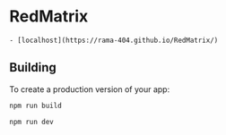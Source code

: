 # RedMatrix

```You Can See Here 
- [localhost](https://rama-404.github.io/RedMatrix/)
```




## Building

To create a production version of your app:

```bash
npm run build
```

```bash
npm run dev
```
